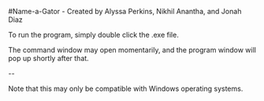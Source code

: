 
#Name-a-Gator - Created by Alyssa Perkins, Nikhil Anantha, and Jonah Diaz

To run the program, simply double click the .exe file.

The command window may open momentarily, and the program window will pop up shortly after that.

--

Note that this may only be compatible with Windows operating systems.